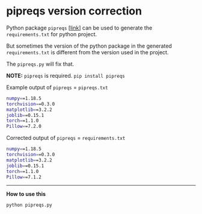 # pipreqs version correction

Python package `pipreqs` [[link](https://github.com/bndr/pipreqs)] can be used to generate the `requirements.txt` for python project.

But sometimes the version of the python package in the generated `requirements.txt` is different from the version used in the project.

The `pipreqs.py` will fix that.

**NOTE:** `pipreqs` is required. `pip install pipreqs`

Example output of `pipreqs` = `pipreqs.txt`

```bash
numpy==1.18.5
torchvision==0.3.0
matplotlib==3.2.2
joblib==0.15.1
torch==1.1.0
Pillow==7.2.0
```

Corrected output of `pipreqs` = `requirements.txt`

```bash
numpy==1.18.5
torchvision==0.3.0
matplotlib==3.2.2
joblib==0.15.1
torch==1.1.0
Pillow==7.1.2
```

---

**How to use this**

`python pipreqs.py`